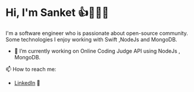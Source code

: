# Hi, I'm Sanket 👍👨🏽‍💻

I'm a software engineer who is passionate about open-source community. Some technologies I enjoy working with Swift ,NodeJs and MongoDB.

- 🔭 I’m currently working on Online Coding Judge API using NodeJs , MongoDB.


📫 How to reach me:
- <a href="https://www.linkedin.com/in/sanket-kumar-1923b9107/">LinkedIn</a> 💼


<!--
**waesabi/waesabi** is a ✨ _special_ ✨ repository because its `README.md` (this file) appears on your GitHub profile.

Here are some ideas to get you started:

- 🔭 I’m currently working on ...
- 🌱 I’m currently learning ...
- 👯 I’m looking to collaborate on ...
- 🤔 I’m looking for help with ...
- 💬 Ask me about ...
- 📫 How to reach me: ...
- 😄 Pronouns: ...
- ⚡ Fun fact: ...
-->

